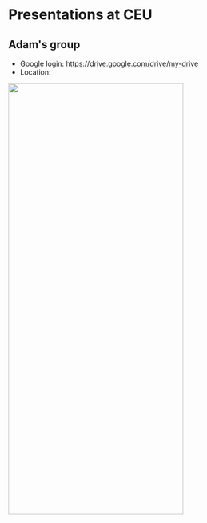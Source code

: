 # Presentations at CEU

## Adam's group

- Google login: <https://drive.google.com/drive/my-drive>
- Location:

<a href="https://phdcomics.com/comics/archive_print.php?comicid=1553"><img src="http://www.phdcomics.com/comics/archive/phd012113s.gif" width="350" height="860" align="center"></a>
